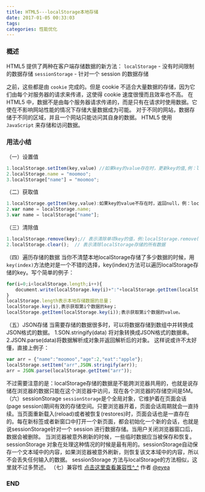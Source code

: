```yaml
---
title: HTML5---localStorage本地存储
date: 2017-01-05 00:33:03
tags:
categories: 性能优化
---
```

### 概述
HTML5 提供了两种在客户端存储数据的新方法：
`localStorage` - 没有时间限制的数据存储
`sessionStorage` - 针对一个 session 的数据存储
<!-- more -->
之前，这些都是由 `cookie` 完成的。但是 cookie 不适合大量数据的存储，因为它们由每个对服务器的请求来传递，这使得 cookie 速度很慢而且效率也不高。
在 HTML5 中，数据不是由每个服务器请求传递的，而是只有在请求时使用数据。它使在不影响网站性能的情况下存储大量数据成为可能。
对于不同的网站，数据存储于不同的区域，并且一个网站只能访问其自身的数据。
HTML5 使用 `JavaScript` 来存储和访问数据。
### 用法小结
（一）设置值
```javascript
1.localStorage.setItem(key,value) //如果key的value存在时，更新key的值,例：localStorage.setItem("name","moomoo");【推荐写法】
2.localStorage.name = "moomoo";
3.localStorage["name"] = "moomoo";
```
（二）获取值
```javascript
1.localStorage.getItem(key,value):如果key的value不存在时，返回null，例：localStorage.getItem("name");【推荐写法】
2.var name = localStorage.name;
3.var name = localStorage["name"];
```
（三）清除值
```javascript
1.localStorage.remove(key);// 表示清除单项key的值，例:localStorage.remove("name");执行这句话就会清除name的值
2.localStorage.clear();  // 表示清除localStorage存储的所有数据
```
（四）遍历存储的数据
当你不清楚本地localStorage存储了多少数据的时候，用`key(index)`方法绝对是一个不错的选择，key(index)方法可以遍历localStorage存储的key。写个简单的例子：
```javascript
for(i=0;i<localStorage.length;i++){
　　document.write(localStorage.key(i)+":"+localStorage.getItem(localStorage.key(i))+"<br/>");
}
localStorage.length表示本地存储数据的总量；
localStorage.key(i),表示获取第i个数据的key；
localStorage.getItem(localStorage.key(i));表示获取第i个数据的value。
```
（五）JSON存储
当需要存储的数据很多时，可以将数据存储到数组中并转换成JSON格式的数据。
1.SON.stringify(data) 将对象转换成JSON格式的数据串。
2.JSON.parse(data)将数据解析成对象并返回解析后的对象。
这样说或许不太好懂，直接上例子：
```javascript
var arr = {"name":"moomoo","age":2,"eat":"apple"};
localStorage.setItem("arr",JSON.stringify(arr));
arr = JSON.parse(localStorage.getItem("arr"));
```
不过需要注意的是：localStorage存储的数据是不能跨浏览器共用的，也就是说存储在浏览器的数据只能在这个浏览器中访问，现在各个浏览器的存储空间是5M。
（六）sessionStorage
`sessionStorage`是个全局对象，它维护着在页面会话(page session)期间有效的存储空间。只要浏览器开着，页面会话周期就会一直持续。当页面重新载入(reload)或者被恢复(restores)时，页面会话也是一直存在的。每在新标签或者新窗口中打开一个新页面，都会初始化一个新的会话，也就是说sessionStorage针对一个 session 进行数据存储。当用户关闭浏览器窗口后，数据会被删除。
当浏览器被意外刷新的时候，一些临时数据应当被保存和恢复。sessionStorage 对象在处理这种情况的时候是最有用的。sessionStorage自动保存一个文本域中的内容，如果浏览器被意外刷新，则恢复该文本域中的内容，所以不会丢失任何输入的数据。
sessionStorage 方法与localStorage的方法相似，这里就不过多赘述。
（七）兼容性
   [点击这里查看兼容性^_^](http://caniuse.com/#search=localStorage)
作者 [@eyea](mailto:deyeseau@gmail.com)
### END
